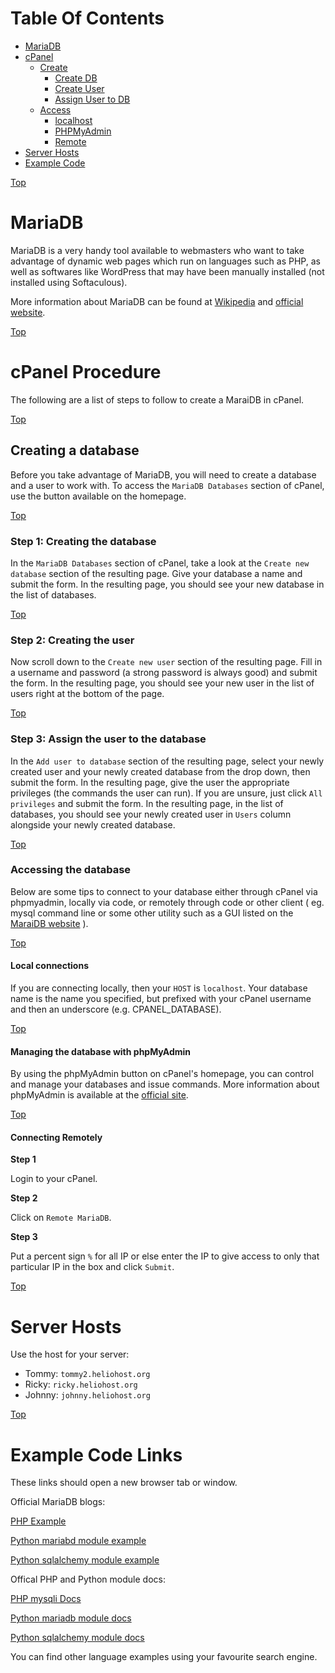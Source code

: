 <a comment="Leveraging lists to create a manually created TOC.  Unfortunately, we cannot get rid of the bullet points.  Something is better than nothing."></a>
<a id="top"></a>
# Table Of Contents
* [MariaDB](#mariadb)
* [cPanel](#cpanel)
  * [Create](#cpanel-create)
    * [Create DB](#cpanel-create-step1)
    * [Create User](#cpanel-create-step2)
    * [Assign User to DB](#cpanel-create-step3)
  * [Access](#cpanel-access)
    * [localhost](#cpanel-access-local)
    * [PHPMyAdmin](#cpanel-access-phpmyadmin)
    * [Remote](#cpanel-access-remote)
* [Server Hosts](#server-hosts)
* [Example Code](#example-code)

[Top](#top)<a id="mariadb"></a>
# MariaDB 

MariaDB is a very handy tool available to webmasters who want to take advantage of dynamic web pages which run on languages such as PHP, as well as softwares like WordPress that may have been manually installed \(not installed using Softaculous\).

More information about MariaDB can be found at [Wikipedia](https://en.wikipedia.org/wiki/MariaDB) and [official website](https://mariadb.org/).

[Top](#top)<a id="cpanel"></a>
# cPanel Procedure 

The following are a list of steps to follow to create a MaraiDB in cPanel.

[Top](#top)<a id="cpanel-create"></a>
## Creating a database 

Before you take advantage of MariaDB, you will need to create a database and a user to work with. To access the `MariaDB Databases` section of cPanel, use the button available on the homepage.

[Top](#top)<a id="cpanel-create-step1"></a>
### Step 1: Creating the database 

In the `MariaDB Databases` section of cPanel, take a look at the `Create new database` section of the resulting page. Give your database a name and submit the form. In the resulting page, you should see your new database in the list of databases.

[Top](#top)<a id="cpanel-create-step2"></a>
### Step 2: Creating the user 

Now scroll down to the `Create new user` section of the resulting page. Fill in a username and password \(a strong password is always good\) and submit the form. In the resulting page, you should see your new user in the list of users right at the bottom of the page.

[Top](#top)<a id="cpanel-create-step3"></a>
### Step 3: Assign the user to the database 

In the `Add user to database` section of the resulting page, select your newly created user and your newly created database from the drop down, then submit the form. In the resulting page, give the user the appropriate privileges \(the commands the user can run\). If you are unsure, just click `All privileges` and submit the form. In the resulting page, in the list of databases, you should see your newly created user in `Users` column alongside your newly created database.

[Top](#top)<a id="cpanel-access"></a>
### Accessing the database 

Below are some tips to connect to your database either through cPanel via phpmyadmin, locally via code, or remotely through code or other client \( eg. mysql command line or some other utility such as a GUI listed on the [MaraiDB website](https://mariadb.com/kb/en/graphical-and-enhanced-clients/) \).

[Top](#top)<a id="cpanel-access-local"></a>
#### Local connections 

If you are connecting locally, then your `HOST` is `localhost`. Your database name is the name you specified, but prefixed with your cPanel username and then an underscore \(e.g. CPANEL\_DATABASE\).

[Top](#top)<a id="cpanel-access-phpmyadmin"></a>
#### Managing the database with phpMyAdmin 

By using the phpMyAdmin button on cPanel's homepage, you can control and manage your databases and issue commands. More information about phpMyAdmin is available at the [official site](https://www.phpmyadmin.net).

[Top](#top)<a id="cpanel-access-remote"></a>
#### Connecting Remotely 

**Step 1**

Login to your cPanel.

**Step 2**

Click on `Remote MariaDB`.

**Step 3**

Put a percent sign `%` for all IP or else enter the IP to give access to only that particular IP in the box and click `Submit`.

[Top](#top)<a id="server-hosts"></a>
# Server Hosts  

Use the host for your server:

* Tommy: `tommy2.heliohost.org`
* Ricky: `ricky.heliohost.org`
* Johnny: `johnny.heliohost.org`

[Top](#top)<a id="example-code"></a>
# Example Code Links
These links should open a new browser tab or window.

Official MariaDB blogs:

[PHP Example](https://mariadb.com/resources/blog/how-to-connect-python-programs-to-mariadb/)

[Python mariabd module example](https://mariadb.com/resources/blog/how-to-connect-python-programs-to-mariadb/)

[Python sqlalchemy module example](https://mariadb.com/resources/blog/using-sqlalchemy-with-mariadb-connector-python-part-1/)

Offical PHP and Python module docs:

[PHP mysqli Docs](https://www.php.net/manual/en/book.mysqli.php)

[Python mariadb module docs](https://mariadb-corporation.github.io/mariadb-connector-python/)

[Python sqlalchemy module docs](https://docs.sqlalchemy.org/en/20/)

You can find other language examples using your favourite search engine.